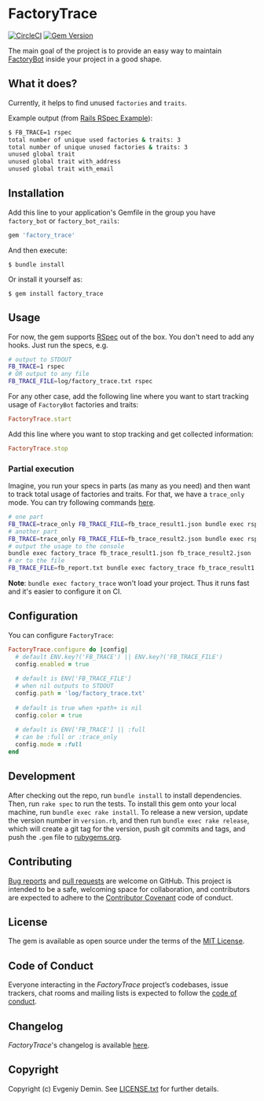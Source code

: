 # FactoryTrace

[![CircleCI](https://circleci.com/gh/djezzzl/factory_trace/tree/master.svg?style=svg)](https://circleci.com/gh/djezzzl/factory_trace/tree/master)
[![Gem Version](https://badge.fury.io/rb/factory_trace.svg)](https://badge.fury.io/rb/factory_trace)

The main goal of the project is to provide an easy way to maintain [FactoryBot](https://github.com/thoughtbot/factory_bot) 
inside your project in a good shape.

## What it does?

Currently, it helps to find unused `factories` and `traits`.

Example output (from [Rails RSpec Example](rails-rspec-example)):

```bash
$ FB_TRACE=1 rspec
total number of unique used factories & traits: 3
total number of unique unused factories & traits: 3
unused global trait 
unused global trait with_address
unused global trait with_email
```

## Installation

Add this line to your application's Gemfile in the group you have `factory_bot` or `factory_bot_rails`:

```ruby
gem 'factory_trace'
```

And then execute:
```
$ bundle install
```

Or install it yourself as:

```
$ gem install factory_trace
```

## Usage

For now, the gem supports [RSpec](https://github.com/rspec/rspec) out of the box. 
You don't need to add any hooks. Just run the specs, e.g. 

```bash
# output to STDOUT
FB_TRACE=1 rspec
# OR output to any file
FB_TRACE_FILE=log/factory_trace.txt rspec
```

For any other case, add the following line where you want to start 
tracking usage of `FactoryBot` factories and traits:

```ruby
FactoryTrace.start
```

Add this line where you want to stop tracking and get collected information:

```ruby
FactoryTrace.stop
```

### Partial execution

Imagine, you run your specs in parts (as many as you need) and then want to track total usage of 
factories and traits. For that, we have a `trace_only` mode. You can try following commands [here](rails-rspec-example).

```bash
# one part
FB_TRACE=trace_only FB_TRACE_FILE=fb_trace_result1.json bundle exec rspec spec/first_spec.rb
# another part
FB_TRACE=trace_only FB_TRACE_FILE=fb_trace_result2.json bundle exec rspec spec/second_spec.rb
# output the usage to the console
bundle exec factory_trace fb_trace_result1.json fb_trace_result2.json
# or to the file
FB_TRACE_FILE=fb_report.txt bundle exec factory_trace fb_trace_result1.json fb_trace_result2.json
```

**Note**: `bundle exec factory_trace` won't load your project. Thus it runs fast and it's easier to configure it on CI.

## Configuration

You can configure `FactoryTrace`:

```ruby
FactoryTrace.configure do |config|
  # default ENV.key?('FB_TRACE') || ENV.key?('FB_TRACE_FILE')
  config.enabled = true 
  
  # default is ENV['FB_TRACE_FILE']
  # when nil outputs to STDOUT 
  config.path = 'log/factory_trace.txt' 
  
  # default is true when +path+ is nil
  config.color = true
  
  # default is ENV['FB_TRACE'] || :full 
  # can be :full or :trace_only 
  config.mode = :full
end
```

## Development

After checking out the repo, run `bundle install` to install dependencies. 
Then, run `rake spec` to run the tests.
To install this gem onto your local machine, run `bundle exec rake install`. 
To release a new version, update the version number in `version.rb`, 
and then run `bundle exec rake release`, which will create a git tag for the version, 
push git commits and tags, and push the `.gem` file to [rubygems.org](https://rubygems.org).

## Contributing

[Bug reports](https://github.com/djezzzl/factory_trace/issues) and [pull requests](https://github.com/djezzzl/factory_trace/pulls) are welcome on GitHub. 
This project is intended to be a safe, welcoming space for collaboration, and contributors are expected 
to adhere to the [Contributor Covenant](http://contributor-covenant.org) code of conduct.

## License

The gem is available as open source under the terms of the [MIT License](https://opensource.org/licenses/MIT).

## Code of Conduct

Everyone interacting in the *FactoryTrace* project’s codebases, issue trackers, chat rooms and mailing lists is expected to follow the [code of conduct](CODE_OF_CONDUCT.md).

## Changelog

*FactoryTrace*'s changelog is available [here](CHANGELOG.md).

## Copyright

Copyright (c) Evgeniy Demin. See [LICENSE.txt](LICENSE.txt) for further details.
